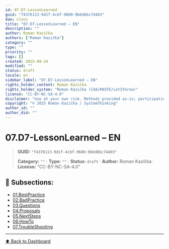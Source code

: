 ```yaml
---
id: 07-D7-LessonLearned
guid: "f4376113-9d1f-4cbf-9680-9b6d66c74403"
dao: class
title: "07.D7-LessonLearned – EN"
description: ""
author: Roman Kazička
authors: ["Roman Kazička"]
category: ""
type: ""
priority: ""
tags: []
created: 2025-09-24
modified: ""
status: draft
locale: en
sidebar_label: "07.D7-LessonLearned – EN"
rights_holder_content: Roman Kazička
rights_holder_system: "Roman Kazička (CAA/KNIFE/LetItGrow)"
license: "CC-BY-NC-SA-4.0"
disclaimer: "Use at your own risk. Methods provided as-is; participation is voluntary and context-aware."
copyright: "© 2025 Roman Kazička / SystemThinking"
author_id: ""
author_did: ""
---
```

# 07.D7-LessonLearned – EN
<!-- fm-visible: start -->

> **GUID:** `"f4376113-9d1f-4cbf-9680-9b6d66c74403"`
>   
> **Category:** `""` · **Type:** `""` · **Status:** `draft` · **Author:** Roman Kazička · **License:** "CC-BY-NC-SA-4.0"
<!-- fm-visible: end -->


## 📁 Subsections:

- [01.BestPractice](01.BestPractice/index.md)
- [02.BadPractice](02.BadPractice/index.md)
- [03.Questions](03.Questions/index.md)
- [04.Proposals](04.Proposals/index.md)
- [05.NextSteps](05.NextSteps/index.md)
- [06.HowTo](06.HowTo/index.md)
- [07.TroubleShooting](07.TroubleShooting/index.md)

---
[⬆ Back to Dashboard](../index.md)

